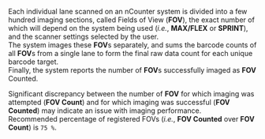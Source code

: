 Each individual lane scanned on an nCounter system is divided into a few hundred imaging sections, called Fields of View (**FOV**), the exact number of which will depend on the system being used (*i.e.*, **MAX/FLEX** or **SPRINT**), and the scanner settings selected by the user.  
The system images these **FOV**s separately, and sums the barcode counts of all **FOV**s from a single lane to form the final raw data count for each unique barcode target.  
Finally, the system reports the number of **FOV**s successfully imaged as **FOV** Counted.

Significant discrepancy between the number of **FOV** for which imaging was attempted (**FOV Count**) and for which imaging was successful (**FOV Counted**) may indicate an issue with imaging performance.  
Recommended percentage of registered FOVs (*i.e.*, **FOV Counted** over **FOV Count**) is `75 %`.
